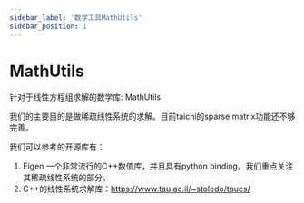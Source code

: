 ```yaml
---
sidebar_label: '数学工具MathUtils'
sidebar_position: 1
---
```

# MathUtils
针对于线性方程组求解的数学库: MathUtils

我们的主要目的是做稀疏线性系统的求解。目前taichi的sparse matrix功能还不够完善。

我们可以参考的开源库有：
1. Eigen 一个非常流行的C++数值库，并且具有python binding。我们重点关注其稀疏线性系统的部分。
2. C++的线性系统求解库：https://www.tau.ac.il/~stoledo/taucs/